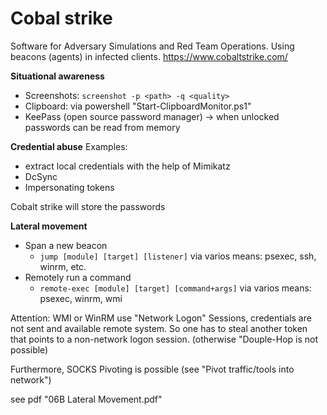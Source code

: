 # Cobal strike
Software for Adversary Simulations and Red Team Operations. Using beacons (agents) in infected clients.
https://www.cobaltstrike.com/

**Situational awareness**
- Screenshots: `screenshot -p <path> -q <quality>`
-  Clipboard: via powershell "Start-ClipboardMonitor.ps1"
- KeePass (open source password manager) -> when unlocked passwords can be read from memory


**Credential abuse**
Examples:
- extract local credentials with the help of Mimikatz
- DcSync 
- Impersonating tokens

Cobalt strike will store the passwords

**Lateral movement**
- Span a new beacon
    - `jump [module] [target] [listener]` via varios means: psexec, ssh, winrm, etc. 
- Remotely run a command
    - `remote-exec [module] [target] [command+args]` via varios means: psexec, winrm, wmi 

Attention: WMI or WinRM use "Network Logon" Sessions, credentials are not sent and available remote system. So one has to steal another token that points to a non-network logon session. (otherwise "Douple-Hop is not possible)

Furthermore, SOCKS Pivoting is possible (see "Pivot traffic/tools into network")

see pdf "06B Lateral Movement.pdf"